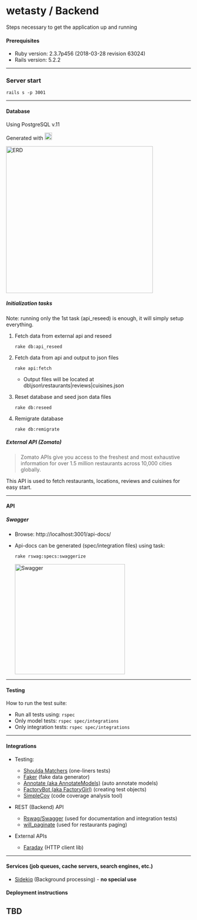 # wetasty / Backend

Steps necessary to get the application up and running

#### Prerequisites
* Ruby version: 2.3.7p456 (2018-03-28 revision 63024)
* Rails version:  5.2.2
---
### Server start
    rails s -p 3001
---
#### Database 
Using PostgreSQL v.11
    
Generated with <img src="https://camo.githubusercontent.com/456fc398063f4b75ec392b1729262f20a049a653/68747470733a2f2f692e6962622e636f2f6d68774c7a34392f31633562323033302d313034342d343265362d393662622d6532343062326562316363372e706e67" alt="DbVisuzlier" title="DbVisuzlier" data-canonical-src="https://i.ibb.co/mhwLz49/1c5b2030-1044-42e6-96bb-e240b2eb1cc7.png" height="20"/>

<img src="https://camo.githubusercontent.com/01e7ac492c71a987a5212c23de770b8b39588e90/68747470733a2f2f692e6962622e636f2f6a5772747851372f44622d56697375616c697a65722d467265652d31302d302d31362d6c6f63616c2d6261636b656e642d646576656c6f706d656e742e706e67" alt="ERD" data-canonical-src="https://i.ibb.co/jWrtxQ7/Db-Visualizer-Free-10-0-16-local-backend-development.png" height="400">

##### Initialization tasks

Note: running only the 1st task (api_reseed) is enough, it will simply setup everything.

1. Fetch data from external api and reseed 

    `rake db:api_reseed`
    
2. Fetch data from api and output to json files
    
    `rake api:fetch`
    
    * Output files will be located at db\json\restaurants|reviews|cuisines.json

3. Reset database and seed json data files

    `rake db:reseed`

4. Remigrate database

    `rake db:remigrate`

##### External API (Zomato)

> Zomato APIs give you access to the freshest and most exhaustive information for over 1.5 million restaurants across 10,000 cities globally.

This API is used to fetch restaurants, locations, reviews and cuisines for easy start.

---
#### API
##### Swagger
- Browse: http://localhost:3001/api-docs/
- Api-docs can be generated (spec/integration files) using task:

    `rake rswag:specs:swaggerize` 
   
   <img src="https://camo.githubusercontent.com/9b8fe5a916d73894944bdd0dfc7ce547f6ff7149/68747470733a2f2f692e6962622e636f2f3343534c6671442f657a6769662d312d3930336133643333653163362e676966" alt="Swagger" data-canonical-src="https://i.ibb.co/3CSLfqD/ezgif-1-903a3d33e1c6.gif"  height="300">
---
#### Testing
How to run the test suite:

- Run all tests using:    `rspec`
- Only model tests:     `rspec spec/integrations`   
- Only integration tests:    `rspec spec/integrations`
---
#### Integrations

- Testing:
    - [Shoulda Matchers](https://github.com/thoughtbot/shoulda-matchers) (one-liners tests)
    - [Faker](https://github.com/stympy/faker) (fake data generator)
    - [Annotate (aka AnnotateModels)](https://github.com/ctran/annotate_models) (auto annotate models)
    - [FactoryBot (aka FactoryGirl)](https://github.com/thoughtbot/factory_bot_rails) (creating test objects)
    - [SimpleCov](https://github.com/colszowka/simplecov) (code coverage analysis tool)
 
- REST (Backend) API 
    - [Rswag/Swagger](https://github.com/domaindrivendev/rswag) (used for documentation and integration tests)
    - [will_paginate](https://github.com/mislav/will_paginate) (used for restaurants paging)
    
- External APIs
    - [Faraday](https://github.com/lostisland/faraday) (HTTP client lib)
    
---   
#### Services (job queues, cache servers, search engines, etc.)
- [Sidekiq](https://github.com/mperham/sidekiq) (Background processing) - **no special use**

#### Deployment instructions
TBD
---
    

